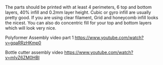 The parts should be printed with at least 4 perimeters, 6 top and bottom layers, 40% infill and 0.2mm layer height. Cubic or gyro infill are usually pretty good. If you are using clear filament, Grid and honeycomb infill looks the nicest. You can also do concentric fill for your top and bottom layers which will look very nice.




Polyformer Assembly video part 1
https://www.youtube.com/watch?v=gqaRRzHKmp0

Bottle cutter assembly video
https://www.youtube.com/watch?v=mIvZ6ZM0HBI
